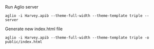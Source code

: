 Run Aglio server

`aglio -i Harvey.apib --theme-full-width --theme-template triple --server`

Generate new index.html file

`aglio -i Harvey.apib --theme-full-width --theme-template triple -o public/index.html`
